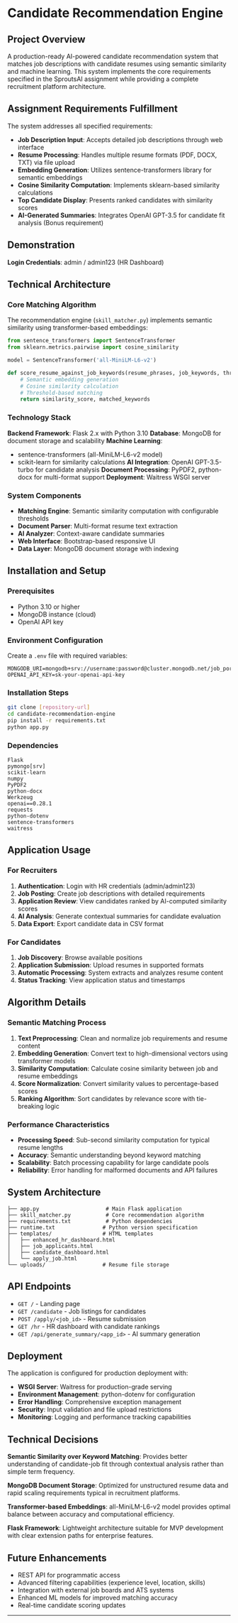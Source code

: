 # Candidate Recommendation Engine

## Project Overview

A production-ready AI-powered candidate recommendation system that matches job descriptions with candidate resumes using semantic similarity and machine learning. This system implements the core requirements specified in the SproutsAI assignment while providing a complete recruitment platform architecture.

## Assignment Requirements Fulfillment

The system addresses all specified requirements:

- **Job Description Input**: Accepts detailed job descriptions through web interface
- **Resume Processing**: Handles multiple resume formats (PDF, DOCX, TXT) via file upload
- **Embedding Generation**: Utilizes sentence-transformers library for semantic embeddings
- **Cosine Similarity Computation**: Implements sklearn-based similarity calculations
- **Top Candidate Display**: Presents ranked candidates with similarity scores
- **AI-Generated Summaries**: Integrates OpenAI GPT-3.5 for candidate fit analysis (Bonus requirement)

  
## Demonstration

**Login Credentials**: admin / admin123 (HR Dashboard)

## Technical Architecture

### Core Matching Algorithm

The recommendation engine (`skill_matcher.py`) implements semantic similarity using transformer-based embeddings:

```python
from sentence_transformers import SentenceTransformer
from sklearn.metrics.pairwise import cosine_similarity

model = SentenceTransformer('all-MiniLM-L6-v2')

def score_resume_against_job_keywords(resume_phrases, job_keywords, threshold=0.6):
    # Semantic embedding generation
    # Cosine similarity calculation
    # Threshold-based matching
    return similarity_score, matched_keywords
```

### Technology Stack

**Backend Framework**: Flask 2.x with Python 3.10
**Database**: MongoDB for document storage and scalability
**Machine Learning**: 
- sentence-transformers (all-MiniLM-L6-v2 model)
- scikit-learn for similarity calculations
**AI Integration**: OpenAI GPT-3.5-turbo for candidate analysis
**Document Processing**: PyPDF2, python-docx for multi-format support
**Deployment**: Waitress WSGI server

### System Components

- **Matching Engine**: Semantic similarity computation with configurable thresholds
- **Document Parser**: Multi-format resume text extraction
- **AI Analyzer**: Context-aware candidate summaries
- **Web Interface**: Bootstrap-based responsive UI
- **Data Layer**: MongoDB document storage with indexing

## Installation and Setup

### Prerequisites

- Python 3.10 or higher
- MongoDB instance (cloud)
- OpenAI API key

### Environment Configuration

Create a `.env` file with required variables:

```
MONGODB_URI=mongodb+srv://username:password@cluster.mongodb.net/job_portal
OPENAI_API_KEY=sk-your-openai-api-key
```

### Installation Steps

```bash
git clone [repository-url]
cd candidate-recommendation-engine
pip install -r requirements.txt
python app.py
```

### Dependencies

```
Flask
pymongo[srv]
scikit-learn
numpy
PyPDF2
python-docx
Werkzeug
openai==0.28.1
requests
python-dotenv
sentence-transformers
waitress
```

## Application Usage

### For Recruiters

1. **Authentication**: Login with HR credentials (admin/admin123)
2. **Job Posting**: Create job descriptions with detailed requirements
3. **Application Review**: View candidates ranked by AI-computed similarity scores
4. **AI Analysis**: Generate contextual summaries for candidate evaluation
5. **Data Export**: Export candidate data in CSV format

### For Candidates

1. **Job Discovery**: Browse available positions
2. **Application Submission**: Upload resumes in supported formats
3. **Automatic Processing**: System extracts and analyzes resume content
4. **Status Tracking**: View application status and timestamps

## Algorithm Details

### Semantic Matching Process

1. **Text Preprocessing**: Clean and normalize job requirements and resume content
2. **Embedding Generation**: Convert text to high-dimensional vectors using transformer models
3. **Similarity Computation**: Calculate cosine similarity between job and resume embeddings
4. **Score Normalization**: Convert similarity values to percentage-based scores
5. **Ranking Algorithm**: Sort candidates by relevance score with tie-breaking logic

### Performance Characteristics

- **Processing Speed**: Sub-second similarity computation for typical resume lengths
- **Accuracy**: Semantic understanding beyond keyword matching
- **Scalability**: Batch processing capability for large candidate pools
- **Reliability**: Error handling for malformed documents and API failures

## System Architecture

```
├── app.py                     # Main Flask application
├── skill_matcher.py           # Core recommendation algorithm
├── requirements.txt           # Python dependencies
├── runtime.txt               # Python version specification
├── templates/                # HTML templates
│   ├── enhanced_hr_dashboard.html
│   ├── job_applicants.html
│   ├── candidate_dashboard.html
│   └── apply_job.html
└── uploads/                  # Resume file storage
```

## API Endpoints

- `GET /` - Landing page
- `GET /candidate` - Job listings for candidates
- `POST /apply/<job_id>` - Resume submission
- `GET /hr` - HR dashboard with candidate rankings
- `GET /api/generate_summary/<app_id>` - AI summary generation

## Deployment

The application is configured for production deployment with:

- **WSGI Server**: Waitress for production-grade serving
- **Environment Management**: python-dotenv for configuration
- **Error Handling**: Comprehensive exception management
- **Security**: Input validation and file upload restrictions
- **Monitoring**: Logging and performance tracking capabilities

## Technical Decisions

**Semantic Similarity over Keyword Matching**: Provides better understanding of candidate-job fit through contextual analysis rather than simple term frequency.

**MongoDB Document Storage**: Optimized for unstructured resume data and rapid scaling requirements typical in recruitment platforms.

**Transformer-based Embeddings**: all-MiniLM-L6-v2 model provides optimal balance between accuracy and computational efficiency.

**Flask Framework**: Lightweight architecture suitable for MVP development with clear extension paths for enterprise features.


## Future Enhancements

- REST API for programmatic access
- Advanced filtering capabilities (experience level, location, skills)
- Integration with external job boards and ATS systems
- Enhanced ML models for improved matching accuracy
- Real-time candidate scoring updates

---

